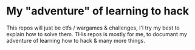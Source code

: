 # My "adventure" of learning to hack
This repos will just be ctfs / wargames & challenges, I'l try my best to explain how to solve them. THis repos is mostly for me, to documant my adventure of learning how to hack & many more things.  
